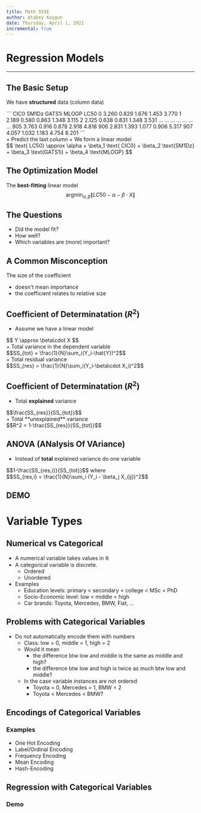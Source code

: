 ```yaml
---
title: Math 555E
author: Atabey Kaygun
date: Thursday, April 1, 2021
incremental: true
---
```


# Regression Models

---

## The Basic Setup

We have **structured** data (column data)

<div class="fragment">
```
        CIC0	SM1Dz	GATS1i	MLOGP	LC50
    0	3.260	0.829	1.676	1.453	3.770
    1	2.189	0.580	0.863	1.348	3.115
    2	2.125	0.638	0.831	1.348	3.531
    ...	...	...	...	...	...	...	
    905	3.763	0.916	0.878	2.918	4.818
    906	2.831	1.393	1.077	0.906	5.317
    907	4.057	1.032	1.183	4.754	8.201
```
</div>
+ Predict the last column
+ We form a linear model
<div class="fragment">
$$ \text{ LC50} \approx \alpha + \beta_1 \text{ CIC0} + \beta_2 \text{SM1Dz} 
                        + \beta_3 \text{GATS1i} + \beta_4 \text{MLOGP} $$
</div>

## The Optimization Model

The **best-fitting** linear model 
$$ \text{argmin}_{\alpha,\beta} \|LC50 - \alpha - \beta\cdot X\| $$

## The Questions

+ Did the model fit?
+ How well?
+ Which variables are (more) important?

## A Common Misconception

The size of the coefficient 

+ doesn't mean importance
+ the coefficient relates to relative size

## Coefficient of Determinatation ($R^2$)

+ Assume we have a linear model
<div class="fragment">
$$ Y \approx \beta\cdot X $$
</div>
+ Total variance in the dependent variable
<div class="fragment">
$$SS_{tot} = \frac{1}{N}\sum_i(Y_i-\hat{Y})^2$$
</div>
+ Total residual variance
<div class="fragment">
$$SS_{res} = \frac{1}{N}\sum_i(Y_i-\beta\cdot X_i)^2$$
</div>

## Coefficient of Determinatation ($R^2$)

+ Total **explained** variance
<div class="fragment">
$$\frac{SS_{res}}{SS_{tot}}$$
</div>
+ Total **unexplained** variance
<div class="fragment">
$$R^2 = 1-\frac{SS_{res}}{SS_{tot}}$$
</div>

## ANOVA (ANalysis Of VAriance)

+ Instead of **total** explained variance do one variable 
<div class="fragment">
$$1-\frac{SS_{res,i}}{SS_{tot}}$$
where
</div>
<div class="fragment">
$$SS_{res,i} = \frac{1}{N}\sum_i (Y_i - \beta_j X_{ij})^2$$
</div>

## DEMO

# Variable Types

## Numerical vs Categorical

+ A numerical variable takes values in $\mathbb{R}$
+ A categorical variable is discrete.
  + Ordered
  + Unordered
+ Examples
  + Education levels: primary < secondary < college < MSc < PhD
  + Socio-Economic level: low < middle < high
  + Car brands: Toyota, Mercedes, BMW, Fiat, ...

## Problems with Categorical Variables

+ Do not automatically encode them with numbers
  + Class: low = 0, middle = 1, high = 2
  + Would it mean 
    + the difference btw low and middle is the same as middle and high?
    + the difference btw low and high is twice as much btw low and middle?
  + In the case variable instances are not ordered
    + Toyota = 0, Mercedes = 1, BMW = 2
    + Toyota < Mercedes < BMW?
    
## Encodings of Categorical Variables

### Examples

+ One Hot Encoding
+ Label/Ordinal Encoding
+ Frequency Encoding
+ Mean Encoding
+ Hash-Encoding

## Regression with Categorical Variables

### Demo

